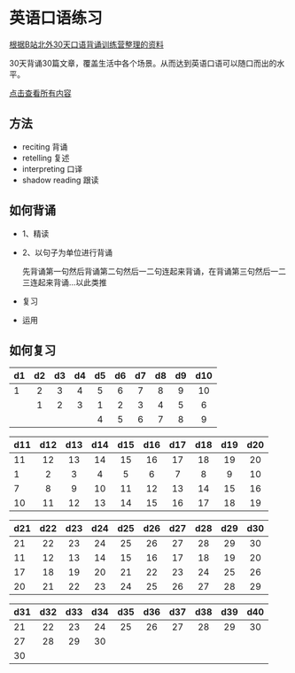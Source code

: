 # 英语口语练习

[根据B站北外30天口语背诵训练营整理的资料](https://www.bilibili.com/video/BV1mF411V7tM?p=3&spm_id_from=333.1007.top_right_bar_window_history.content.click&vd_source=2fea99ebb0853b522aa96b00a3837ed4)

30天背诵30篇文章，覆盖生活中各个场景。从而达到英语口语可以随口而出的水平。

[点击查看所有内容](https://zhoubin.cc/english30days/)

## 方法
* reciting 背诵
* retelling 复述
* interpreting 口译
* shadow reading 跟读

## 如何背诵
* 1、精读
* 2、以句子为单位进行背诵
  
  先背诵第一句然后背诵第二句然后一二句连起来背诵，在背诵第三句然后一二三连起来背诵...以此类推
* 复习
* 运用

## 如何复习

| d1 | d2 | d3 | d4 | d5 | d6 | d7 | d8 | d9 |d10 |
| -- |:--:|:--:|:--:|:--:|:--:|:--:|:--:|:--:|:--:|
| 1  | 2  | 3  | 4  | 5  | 6  | 7  | 8  | 9  | 10 |
|    | 1  | 2  | 3  | 1  | 2  | 3  | 4  | 5  | 6  |
|    |    |    |    | 4  | 5  | 6  | 7  | 8  | 9  |

| d11 | d12 | d13 | d14 | d15 | d16 | d17 | d18 | d19 |d20 |
| -- |:--:|:--:|:--:|:--:|:--:|:--:|:--:|:--:|:--:|
| 11  | 12 | 13 | 14 | 15 | 16 | 17  | 18  | 19  | 20 |
|  1  | 2  | 3  | 4  | 5  | 6  | 7  | 8  | 9 | 10 |
|  7  | 8  | 9  | 10 |11  | 12 | 13  | 14  | 15  | 16  |
|  10 | 11 | 12 | 13 | 14 | 15 | 16  | 17  | 18  | 19  |

| d21 | d22 | d23 | d24 | d25 | d26 | d27 | d28 | d29 |d30 |
| -- |:--:|:--:|:--:|:--:|:--:|:--:|:--:|:--:|:--:|
| 21  | 22  | 23  | 24  | 25  | 26  | 27  | 28  | 29  | 30 |
|  11  | 12  | 13  | 14  | 15  | 16  | 17  | 18  | 19  | 20  |
|  17  |  18  | 19   | 20   | 21  | 22  | 23  | 24  | 25  | 26  |
|  20  |  21  |  22  | 23   | 24  | 25  | 26  | 27  | 28  | 29  |

| d31 | d32 | d33 | d34 | d35 | d36 | d37 | d38 | d39 |d40 |
| -- |:--:|:--:|:--:|:--:|:--:|:--:|:--:|:--:|:--:|
| 21  | 22  | 23  | 24  | 25  | 26  | 27  | 28  | 29  | 30 |
|  27  | 28  | 29  | 30  |   |   |   |  |   |  |
|  30|    |    |    |   |  |   |   |   |   |